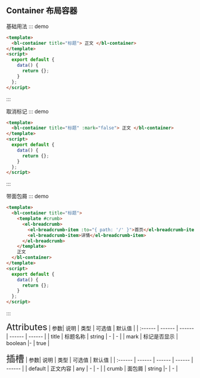 ## Container 布局容器

基础用法
::: demo

```html
<template>
  <bl-container title="标题"> 正文 </bl-container>
</template>
<script>
  export default {
    data() {
      return {};
    }
  };
</script>
```

:::

取消标记
::: demo

```html
<template>
  <bl-container title="标题" :mark="false"> 正文 </bl-container>
</template>
<script>
  export default {
    data() {
      return {};
    }
  };
</script>
```

:::

带面包屑
::: demo

```html
<template>
  <bl-container title="标题">
    <template #crumb>
      <el-breadcrumb>
        <el-breadcrumb-item :to="{ path: '/' }">首页</el-breadcrumb-item>
        <el-breadcrumb-item>详情</el-breadcrumb-item>
      </el-breadcrumb>
    </template>
    正文
  </bl-container>
</template>
<script>
  export default {
    data() {
      return {};
    }
  };
</script>
```

:::

<font size=5>Attributes</font>
| 参数| 说明 | 类型 | 可选值 | 默认值 |
| :------ | ------ | ------ | ------ | ------ |
| title | 标题名称 | string | - | - |
| mark | 标记是否显示 | boolean |- | true |

<font size=5>插槽</font>
| 参数| 说明 | 类型 | 可选值 | 默认值 |
| :------ | ------ | ------ | ------ | ------ |
| default | 正文内容 | any | - | - |
| crumb | 面包屑 | string |- | - |
